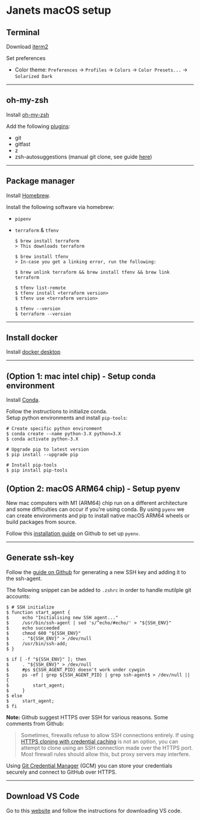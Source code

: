 # Janets macOS setup

## Terminal

Download [iterm2](https://iterm2.com/)

Set preferences
- Color theme: `Preferences` -> `Profiles` -> `Colors` -> `Color Presets...` -> `Solarized Dark`

---

## oh-my-zsh

Install [oh-my-zsh](https://ohmyz.sh/)

Add the following [plugins](https://github.com/ohmyzsh/ohmyzsh/wiki/Plugins):
- git
- gitfast
- z
- zsh-autosuggestions (manual git clone, see guide [here](https://github.com/zsh-users/zsh-autosuggestions))

---

## Package manager

Install [Homebrew](https://brew.sh/).

Install the following software via homebrew:
- `pipenv`

- `terraform` & `tfenv`

    ```shell
    $ brew install terraform
    > This downloads terraform

    $ brew install tfenv
    > In-case you get a linking error, run the following:

    $ brew unlink terraform && brew install tfenv && brew link terraform

    $ tfenv list-remote
    $ tfenv install <terraform version>
    $ tfenv use <terraform version>

    $ tfenv --version
    $ terraform --version
    ```

---

## Install docker

Install [docker desktop](https://www.docker.com/products/docker-desktop)

---

## (Option 1: mac intel chip) - Setup conda environment

Install [Conda](https://www.anaconda.com/products/individual).

Follow the instructions to initialize conda.  
Setup python environments and install `pip-tools`:
```shell
# Create specific python environment
$ conda create --name python-3.X python=3.X
$ conda activate python-3.X

# Upgrade pip to latest version
$ pip install --upgrade pip

# Install pip-tools
$ pip install pip-tools
```

## (Option 2: macOS ARM64 chip) - Setup pyenv

New mac computers with M1 (ARM64) chip run on a different architecture and some difficulties can occur if you're using conda. By using `pyenv` we can create environments and pip to install native macOS ARM64 wheels or build packages from source.  

Follow this [installation guide](https://github.com/pyenv/pyenv#installation) on Github to set up `pyenv`.

---

## Generate ssh-key

Follow the [guide on Github](https://docs.github.com/en/authentication/connecting-to-github-with-ssh/generating-a-new-ssh-key-and-adding-it-to-the-ssh-agent) for generating a new SSH key and adding it to the ssh-agent.  

The following snippet can be added to `.zshrc` in order to handle mutilple git accounts:
```shell
$ # SSH initialize
$ function start_agent {
$     echo "Initialising new SSH agent..."
$     /usr/bin/ssh-agent | sed 's/^echo/#echo/' > "${SSH_ENV}"
$     echo succeeded
$     chmod 600 "${SSH_ENV}"
$     . "${SSH_ENV}" > /dev/null
$     /usr/bin/ssh-add;
$ }

$ if [ -f "${SSH_ENV}" ]; then
$     . "${SSH_ENV}" > /dev/null
$     #ps ${SSH_AGENT_PID} doesn't work under cywgin
$     ps -ef | grep ${SSH_AGENT_PID} | grep ssh-agent$ > /dev/null || {
$         start_agent;
$     }
$ else
$     start_agent;
$ fi
```

**Note:** Github suggest HTTPS over SSH for various reasons. Some comments from Github:
> Sometimes, firewalls refuse to allow SSH connections entirely. If using [HTTPS cloning with credential caching](https://docs.github.com/en/get-started/getting-started-with-git/caching-your-github-credentials-in-git) is not an option, you can attempt to clone using an SSH connection made over the HTTPS port. Most firewall rules should allow this, but proxy servers may interfere.

Using [Git Credential Manager](https://github.com/GitCredentialManager/git-credential-manager) (GCM) you can store your credentials securely and connect to GitHub over HTTPS.

---

## Download VS Code

Go to this [website](https://code.visualstudio.com/) and follow the instructions for downloading VS code.
